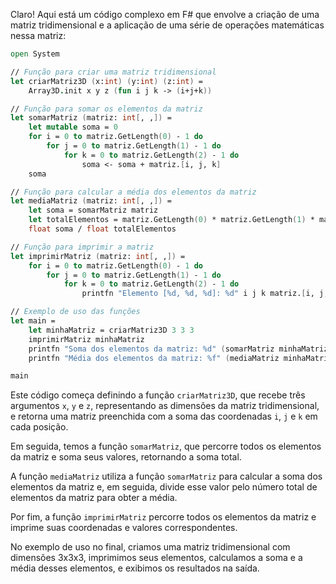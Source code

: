 Claro! Aqui está um código complexo em F# que envolve a criação de uma matriz tridimensional e a aplicação de uma série de operações matemáticas nessa matriz:

```fsharp
open System

// Função para criar uma matriz tridimensional
let criarMatriz3D (x:int) (y:int) (z:int) =
    Array3D.init x y z (fun i j k -> (i+j+k))

// Função para somar os elementos da matriz
let somarMatriz (matriz: int[, ,]) =
    let mutable soma = 0
    for i = 0 to matriz.GetLength(0) - 1 do
        for j = 0 to matriz.GetLength(1) - 1 do
            for k = 0 to matriz.GetLength(2) - 1 do
                soma <- soma + matriz.[i, j, k]
    soma

// Função para calcular a média dos elementos da matriz
let mediaMatriz (matriz: int[, ,]) =
    let soma = somarMatriz matriz
    let totalElementos = matriz.GetLength(0) * matriz.GetLength(1) * matriz.GetLength(2)
    float soma / float totalElementos

// Função para imprimir a matriz
let imprimirMatriz (matriz: int[, ,]) =
    for i = 0 to matriz.GetLength(0) - 1 do
        for j = 0 to matriz.GetLength(1) - 1 do
            for k = 0 to matriz.GetLength(2) - 1 do
                printfn "Elemento [%d, %d, %d]: %d" i j k matriz.[i, j, k]

// Exemplo de uso das funções
let main =
    let minhaMatriz = criarMatriz3D 3 3 3
    imprimirMatriz minhaMatriz
    printfn "Soma dos elementos da matriz: %d" (somarMatriz minhaMatriz)
    printfn "Média dos elementos da matriz: %f" (mediaMatriz minhaMatriz)

main
```

Este código começa definindo a função `criarMatriz3D`, que recebe três argumentos `x`, `y` e `z`, representando as dimensões da matriz tridimensional, e retorna uma matriz preenchida com a soma das coordenadas `i`, `j` e `k` em cada posição.

Em seguida, temos a função `somarMatriz`, que percorre todos os elementos da matriz e soma seus valores, retornando a soma total.

A função `mediaMatriz` utiliza a função `somarMatriz` para calcular a soma dos elementos da matriz e, em seguida, divide esse valor pelo número total de elementos da matriz para obter a média.

Por fim, a função `imprimirMatriz` percorre todos os elementos da matriz e imprime suas coordenadas e valores correspondentes.

No exemplo de uso no final, criamos uma matriz tridimensional com dimensões 3x3x3, imprimimos seus elementos, calculamos a soma e a média desses elementos, e exibimos os resultados na saída.